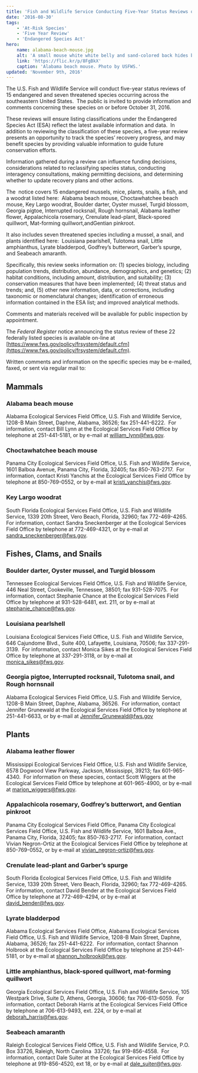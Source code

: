 ```yaml
---
title: 'Fish and Wildlife Service Conducting Five-Year Status Reviews of 22 Southeastern Species'
date: '2016-08-30'
tags:
    - 'At-Risk Species'
    - 'Five Year Review'
    - 'Endangered Species Act'
hero:
    name: alabama-beach-mouse.jpg
    alt: 'A small mouse white white belly and sand-colored back hides behind beach vegetation.'
    link: 'https://flic.kr/p/8FgBkX'
    caption: 'Alabama beach mouse. Photo by USFWS.'
updated: 'November 9th, 2016'
---
```

The U.S. Fish and Wildlife Service will conduct five-year status reviews of 15 endangered and seven threatened species occurring across the southeastern United States.  The public is invited to provide information and comments concerning these species on or before October 31, 2016.

These reviews will ensure listing classifications under the Endangered Species Act (ESA) reflect the latest available information and data.  In addition to reviewing the classification of these species, a five-year review presents an opportunity to track the species’ recovery progress, and may benefit species by providing valuable information to guide future conservation efforts.  

Information gathered during a review can influence funding decisions, considerations related to reclassifying species status, conducting interagency consultations, making permitting decisions, and determining whether to update recovery plans and other actions.

The  notice covers 15 endangered mussels, mice, plants, snails, a fish, and a woodrat listed here:  Alabama beach mouse, Choctawhatchee beach mouse, Key Largo woodrat, Boulder darter, Oyster mussel, Turgid blossom, Georgia pigtoe, Interrupted rocksnail, Rough hornsnail, Alabama leather flower, Appalachicola rosemary, Crenulate lead-plant, Black-spored quillwort, Mat-forming quillwort,andGentian pinkroot.  

It also includes seven threatened species including a mussel, a snail, and plants identified here:  Louisiana pearlshell, Tulotoma snail, Little amphianthus, Lyrate bladderpod, Godfrey’s butterwort, Garber’s spurge, and Seabeach amaranth.

Specifically, this review seeks information on: (1) species biology, including population trends, distribution, abundance, demographics, and genetics; (2) habitat conditions, including amount, distribution, and suitability; (3) conservation measures that have been implemented; (4) threat status and trends; and, (5) other new information, data, or corrections, including taxonomic or nomenclatural changes; identification of erroneous information contained in the ESA list; and improved analytical methods.  

Comments and materials received will be available for public inspection by appointment.

The _Federal Register_ notice announcing the status review of these 22 federally listed species is available on-line at [https://www.fws.gov/policy/frsystem/default.cfm](https://www.fws.gov/policy/frsystem/default.cfm).

Written comments and information on the specific species may be e-mailed, faxed, or sent via regular mail to:

## Mammals

### Alabama beach mouse

Alabama Ecological Services Field Office, U.S. Fish and Wildlife Service, 1208-B Main Street, Daphne, Alabama, 36526; fax 251-441-6222.  For information, contact Bill Lynn at the Ecological Services Field Office by telephone at 251-441-5181, or by e-mail at [william_lynn@fws.gov](mailto:william_lynn@fws.gov).

### Choctawhatchee beach mouse

Panama City Ecological Services Field Office, U.S. Fish and Wildlife Service, 1601 Balboa Avenue, Panama City, Florida, 32405; fax 850-763-2717.  For information, contact Kristi Yanchis at the Ecological Services Field Office by telephone at 850-769-0552, or by e-mail at [kristi_yanchis@fws.gov](mailto:kristi_yanchis@fws.gov).

### Key Largo woodrat

South Florida Ecological Services Field Office, U.S. Fish and Wildlife Service, 1339 20th Street, Vero Beach, Florida, 32960; fax 772-469-4265.  For information, contact Sandra Sneckenberger at the Ecological Services Field Office by telephone at 772-469-4321, or by e-mail at [sandra_sneckenberger@fws.gov](mailto:sandra_sneckenberger@fws.gov).   

## Fishes, Clams, and Snails

### Boulder darter, Oyster mussel, and Turgid blossom

Tennessee Ecological Services Field Office, U.S. Fish and Wildlife Service, 446 Neal Street, Cookeville, Tennessee, 38501; fax 931-528-7075.  For information, contact Stephanie Chance at the Ecological Services Field Office by telephone at 931-528-6481, ext. 211, or by e-mail at [stephanie_chance@fws.gov](mailto:stephanie_chance@fws.gov).

### Louisiana pearlshell

Louisiana Ecological Services Field Office, U.S. Fish and Wildlife Service, 646 Cajundome Blvd., Suite 400, Lafayette, Louisiana, 70506; fax 337-291-3139.  For information, contact Monica Sikes at the Ecological Services Field Office by telephone at 337-291-3118, or by e-mail at [monica_sikes@fws.gov](mailto:monica_sikes@fws.gov).

### Georgia pigtoe, Interrupted rocksnail, Tulotoma snail, and Rough hornsnail

Alabama Ecological Services Field Office, U.S. Fish and Wildlife Service, 1208-B Main Street, Daphne, Alabama, 36526.  For information, contact Jennifer Grunewald at the Ecological Services Field Office by telephone at 251-441-6633, or by e-mail at [Jennifer_Grunewald@fws.gov](mailto:Jennifer_Grunewald@fws.gov)

## Plants

### Alabama leather flower

Mississippi Ecological Services Field Office, U.S. Fish and Wildlife Service, 6578 Dogwood View Parkway, Jackson, Mississippi, 39213; fax 601-965-4340.  For information on these species, contact Scott Wiggers at the Ecological Services Field Office by telephone at 601-965-4900, or by e-mail at [marion_wiggers@fws.gov](mailto:marion_wiggers@fws.gov).

### Appalachicola rosemary, Godfrey’s butterwort, and Gentian pinkroot

Panama City Ecological Services Field Office, Panama City Ecological Services Field Office, U.S. Fish and Wildlife Service, 1601 Balboa Ave., Panama City, Florida, 32405; fax 850-763-2717\.  For information, contact Vivian Negron-Ortiz at the Ecological Services Field Office by telephone at 850-769-0552, or by e-mail at [vivian_negron-ortiz@fws.gov](mailto:vivian_negron-ortiz@fws.gov).

### Crenulate lead-plant and Garber’s spurge

South Florida Ecological Services Field Office, U.S. Fish and Wildlife Service, 1339 20th Street, Vero Beach, Florida, 32960; fax 772-469-4265. For information, contact David Bender at the Ecological Services Field Office by telephone at 772-469-4294, or by e-mail at [david_bender@fws.gov](mailto:david_bender@fws.gov).

### Lyrate bladderpod

Alabama Ecological Services Field Office, Alabama Ecological Services Field Office, U.S. Fish and Wildlife Service, 1208-B Main Street, Daphne, Alabama, 36526; fax 251-441-6222.  For information, contact Shannon Holbrook at the Ecological Services Field Office by telephone at 251-441-5181, or by e-mail at [shannon_holbrook@fws.gov](mailto:shannon_holbrook@fws.gov).

### Little amphianthus, black-spored quillwort, mat-forming quillwort

Georgia Ecological Services Field Office, U.S. Fish and Wildlife Service, 105 Westpark Drive, Suite D, Athens, Georgia, 30606; fax 706-613-6059.  For information, contact Deborah Harris at the Ecological Services Field Office by telephone at 706-613-9493, ext. 224, or by e-mail at [deborah_harris@fws.gov](mailto:deborah_harris@fws.gov).

### Seabeach amaranth

Raleigh Ecological Services Field Office, U.S. Fish and Wildlife Service, P.O. Box 33726, Raleigh, North Carolina  33726; fax 919-856-4558.  For information, contact Dale Suiter at the Ecological Services Field Office by telephone at 919-856-4520, ext 18, or by e-mail at [dale_suiter@fws.gov](mailto:dale_suiter@fws.gov).
